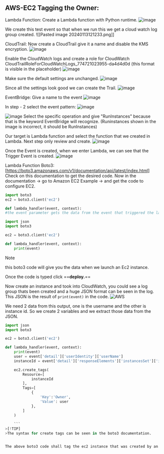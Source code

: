 ## AWS-EC2 Tagging the Owner:

Lambda Function:
Create a Lambda function with Python runtime. 
![image](https://github.com/karthi770/EC2-tagging-Boto3/assets/102706119/2b46a430-5ec3-4f41-9886-a2d2d0a27d71)

We create this test event so that when we run this we get a cloud watch log group created.
![[Pasted image 20240113121233.png]]

CloudTrail:
Now create a CloudTrail give it a name and disable the KMS encryption.
![image](https://github.com/karthi770/EC2-tagging-Boto3/assets/102706119/944f1b95-44eb-4b3e-93fb-88354b7fe15e)

Enable the CloudWatch logs and create a role for CloudWatch CloudTrailRoleForCloudWatchLogs_774721023955-da4d4d0d (this format is visible in the placeholder)
![image](https://github.com/karthi770/EC2-tagging-Boto3/assets/102706119/f0675331-5444-44de-866d-b8aa6d91cc7c)

Make sure the default settings are unchanged.
![image](https://github.com/karthi770/EC2-tagging-Boto3/assets/102706119/2b97f367-e0ab-4897-8544-233ec8bd9e64)

Since all the settings look good we can create the Trail.
![image](https://github.com/karthi770/EC2-tagging-Boto3/assets/102706119/68da4188-9fc5-44a1-a328-d5e7a0b12ccf)

EventBridge:
Give a name to the event
![image](https://github.com/karthi770/EC2-tagging-Boto3/assets/102706119/e434f240-9d86-4d40-9526-63308b200970)

In step - 2 select the event pattern:
![image](https://github.com/karthi770/EC2-tagging-Boto3/assets/102706119/c3eb28ac-b453-4827-9100-9ce147aedf3d)

![image](https://github.com/karthi770/EC2-tagging-Boto3/assets/102706119/14d060d1-844c-48f4-a31a-615b71ff917e)
Select the specific operation and give "RunInstances" because that is the keyword EventBridge will recognize. (Runinstances shown in the image is incorrect, it should be RunInstances)

Our target is Lambda function and select the function that we created in Lambda. Next step only review and create.
![image](https://github.com/karthi770/EC2-tagging-Boto3/assets/102706119/115d9e7d-f2a6-4374-8590-d556029574fb)

Once the Event is created, when we enter Lambda, we can see that the Trigger Event is created. 
![image](https://github.com/karthi770/EC2-tagging-Boto3/assets/102706119/843818d6-193f-44b8-9658-e1aa403cf0d9)

Lambda Function Boto3:
[https://boto3.amazonaws.com/v1/documentation/api/latest/index.html]
Check on this documentation to get the desired code.
Now in the documentation -> go to Amazon EC2 Example -> and get the code to configure EC2.
```python
import boto3
ec2 = boto3.client('ec2')
```

```python
def lambda_handler(event, context):
#the event parameter gets the data from the event that triggered the lambda.
```

```python
import json
import boto3

ec2 = boto3.client('ec2')

def lambda_handler(event, context):
    print(event)

```

> [!NOTE]
this boto3 code will give you the data when we launch an Ec2 instance.

Once the code is typed click ==**deploy.**==

Now create an instance and took into CloudWatch, you could see a log group thats been created and a huge JSON format can be seen in the log. 
This JSON is the result of `print(event)` in the code. 
![AWS](https://github.com/karthi770/EC2-tagging-Boto3/assets/102706119/110a8102-f9d8-4cef-977c-72369e6c7da3)

We need 2 data from this output, one is the username and the other is instance id. So we create 2 variables and we extract those data from the JSON.

```python
import json
import boto3

ec2 = boto3.client('ec2')

def lambda_handler(event, context):
    print(event)
    user = event['detail']['userIdentity']['userName']
	instanceId = event['detail']['responseElements']['instancesSet']['items'][0]['instanceId']

	ec2.create_tags(
		Resource=[
			instanceId
		],
		Tags=[
			{
				'Key':'Owner',
				'Value': user
			},
		]
	)
	 
    ```
>[!TIP]
>The syntax for create tags can be seen in the boto3 documentation.


The above boto3 code shall tag the ec2 instance that was created by an user but ==the permission for Lambda function to access the ec2 instance needs to be given.==

